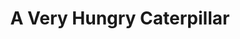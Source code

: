 ---
title: "A Very Hungry Caterpillar"
description: "Buku yang membuka jendela imajinasi Zen sejak umur 1.5 tahun, dan juga jadi jangkar rutinitas saya dengan bocah cilik ini setiap malam. Highly recommended untuk orang tua baru."
cover: "/images/reading/the-very-hunary-caterpillar.jpeg"
publishDate: 2024-03-11
authors: "Eric Carle"
---